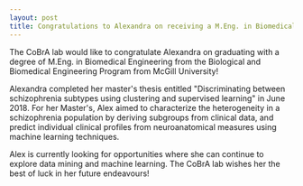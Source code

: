 ```yaml
---
layout: post
title: Congratulations to Alexandra on receiving a M.Eng. in Biomedical Engineering
---
```


The CoBrA lab would like to congratulate Alexandra on graduating with a degree of M.Eng. in Biomedical Engineering from the Biological and Biomedical Engineering Program from McGill University!

Alexandra completed her master's thesis entitled "Discriminating between schizophrenia subtypes using clustering and supervised learning" in June 2018. For her Master's, Alex aimed to characterize the heterogeneity in a schizophrenia population by deriving subgroups from clinical data, and predict individual clinical profiles from neuroanatomical measures using machine learning techniques. 

Alex is currently looking for opportunities where she can continue to explore data mining and machine learning. The CoBrA lab wishes her the best of luck in her future endeavours!
